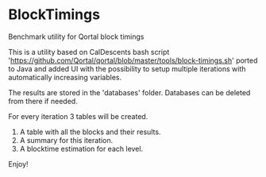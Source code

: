# BlockTimings
Benchmark utility for Qortal block timings

This is a utility based on CalDescents bash script 'https://github.com/Qortal/qortal/blob/master/tools/block-timings.sh' ported to Java and added UI with the possibility to setup multiple iterations with automatically increasing variables. 

The results are stored in the 'databases' folder. Databases can be deleted from there if needed.

For every iteration 3 tables will be created.

1. A table with all the blocks and their results.
2. A summary for this iteration.
3. A blocktime estimation for each level.

Enjoy!

